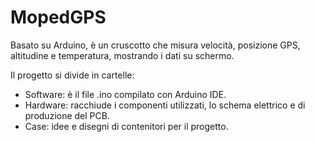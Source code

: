 # MopedGPS

Basato su Arduino, è un cruscotto che misura velocità, posizione GPS, altitudine e temperatura, mostrando i dati su schermo.

Il progetto si divide in cartelle:
- Software: è il file .ino compilato con Arduino IDE.
- Hardware: racchiude i componenti utilizzati, lo schema elettrico e di produzione del PCB.
- Case: idee e disegni di contenitori per il progetto.
